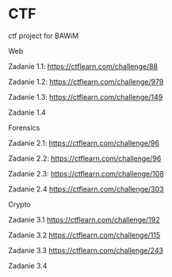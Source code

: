 # CTF
ctf project for BAWiM


Web

Zadanie 1.1:
https://ctflearn.com/challenge/88


Zadanie 1.2:
https://ctflearn.com/challenge/979


Zadanie 1.3:
https://ctflearn.com/challenge/149

Zadanie 1.4


Forensics


Zadanie 2.1:
https://ctflearn.com/challenge/96

Zadanie 2.2:
https://ctflearn.com/challenge/96

Zadanie 2.3:
https://ctflearn.com/challenge/108

Zadanie 2.4
https://ctflearn.com/challenge/303


Crypto


Zadanie 3.1
https://ctflearn.com/challenge/192

Zadanie 3.2
https://ctflearn.com/challenge/115

Zadanie 3.3
https://ctflearn.com/challenge/243

Zadanie 3.4

